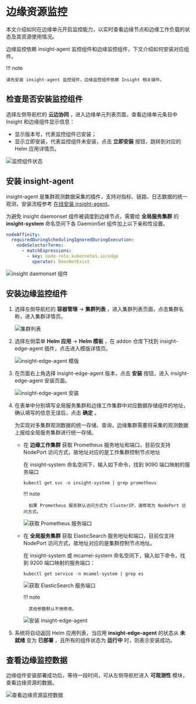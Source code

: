 # 边缘资源监控

本文介绍如何在边缘单元开启监控能力，以实时查看边缘节点和边缘工作负载的状态及其资源使用情况。

边缘监控依赖 insight-agent 监控组件和边缘监控组件，下文介绍如何安装对应组件。

!!! note

    请先安装 insight-agent 监控组件，边缘监控组件依赖 Insight 相关插件。

## 检查是否安装监控组件

选择左侧导航栏的 __云边协同__ ，进入边缘单元列表页面，查看边缘单元条目中 Insight 和边缘组件显示信息：

- 显示版本号，代表监控组件已安装；
- 显示立即安装，代表监控组件未安装，点击 **立即安装** 按钮，跳转到对应的 Helm 应用详情页。

![监控组件状态](../../images/edge-observable-01.png)

## 安装 insight-agent

insight-agent 是集群观测数据采集的插件，支持对指标、链路、日志数据的统一观测，安装流程参考 [在线安装 insight-agent](../../../insight/quickstart/install/install-agent.md)。

为避免 insight daemonset 组件被调度到边缘节点，需要给 **全局服务集群** 的 **insight-system** 命名空间下各 DaemonSet 组件加上以下亲和性设置。

```yaml
nodeAffinity:
  requiredDuringSchedulingIgnoredDuringExecution:
    nodeSelectorTerms:
      - matchExpressions:
        - key: node-role.kubernetes.io/edge
          operator: DoesNotExist
```

![insight daemonset 组件](../../images/edge-observable-09.png)

## 安装边缘监控组件

1. 选择左侧导航栏的 **容器管理** -> **集群列表** ，进入集群列表页面，点击集群名称，进入集群详情页。

    ![集群列表](../../images/edge-observable-02.png)

2. 选择左侧菜单 **Helm 应用** -> **Helm 模板** ，在 addon 仓库下找到 insight-edge-agent 插件，点击进入模版详情页。

    ![insight-edge-agent 模版](../../images/edge-observable-03.png)

3. 在页面右上角选择 insight-edge-agent 版本，点击 **安装** 按钮，进入 insight-edge-agent 安装页面。

    ![insight-edge-agent 安装](../../images/edge-observable-04.png)

4. 在表单中分别填写全局服务集群和边缘工作集群中对应数据存储组件的地址，确认填写的信息无误后，点击 **确定** 。

    为实现对多集群观测数据的统一存储、查询，边缘集群需要将采集的观测数据上报给全局服务集群进行统一存储。

    - 在 **边缘工作集群** 获取 Prometheus 服务地址和端口，目前仅支持 NodePort 访问方式，故地址对应的是工作集群控制节点地址

        在 insight-system 命名空间下，输入如下命令，找到 9090 端口映射的服务端口

        ```shell
        kubectl get svc -n insight-system | grep prometheus
        ```

        !!! note

            如果 Prometheus 服务默认访问方式为 ClusterIP，请修改为 NodePort 访问方式。

        ![获取 Prometheus 服务端口](../../images/edge-observable-07.png)

    - 在 **全局服务集群** 获取 ElasticSearch 服务地址和端口，目前仅支持 NodePort 访问方式，故地址对应的是集群控制节点地址。

        在 insight-system 或 mcamel-system 命名空间下，输入如下命令，找到 9200 端口映射的服务端口：

        ```shell
        kubectl get service -n mcamel-system | grep es
        ```

        ![获取 ElasticSearch 服务端口](../../images/edge-observable-06.png)

        !!! note

            其他参数默认不用修改。

        ![安装 insight-edge-agent](../../images/edge-observable-05.png)

5. 系统将自动返回 Helm 应用列表，当应用 **insight-edge-agent** 的状态从 **未就绪** 变为 **已部署** ，且所有的组件状态为 **运行中** 时，则表示安装成功。

## 查看边缘监控数据

边缘组件安装部署成功后，等待一段时间，可从左侧导航栏进入 **可观测性** 模块，查看边缘资源的数据。

![查看边缘资源监控数据](../../images/edge-observable-08.png)
